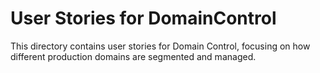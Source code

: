# User Stories for DomainControl
This directory contains user stories for Domain Control, focusing on how different production domains are segmented and managed.
